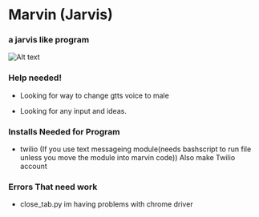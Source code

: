 # Marvin (Jarvis)
### a jarvis like program


![Alt text](marvin.jpg?raw=true "Optional Title")


### Help needed! ###


- Looking for way to change gtts voice to male


- Looking for any input and ideas.


### Installs Needed for Program ###


- twilio (If you use text messageing module(needs bashscript to run file unless you move the module into marvin code))
    Also make Twilio account



### Errors That need work ###


- close_tab.py im having problems with chrome driver